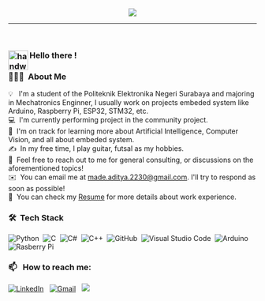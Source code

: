 <br>
<p align='center'>
<img src="https://64.media.tumblr.com/1d488dba345e16a0d834e48e9d107569/tumblr_mp0h51jIuD1qkjjfoo1_500.gifv">
</p>
<hr>
<br>


### <img alt="handwavegif" src="https://user-images.githubusercontent.com/39513876/112366216-8cfe7400-8cfe-11eb-8116-7d3dbae20e97.gif" width='40' align="left"/> Hello there !
### 👨🏻‍💻 &nbsp;About Me

💡 &nbsp; I'm a student of the Politeknik Elektronika Negeri Surabaya and majoring in Mechatronics Enginner, I usually work on projects embeded system like Arduino, Raspberry Pi, ESP32, STM32, etc. \
💻 &nbsp;I'm currently performing project in the community project.\
🌱 &nbsp;I'm on track for learning more about Artificial Intelligence, Computer Vision, and all about embeded system.\
✍️ &nbsp;In my free time, I play guitar, futsal as my hobbies.\
💬 &nbsp;Feel free to reach out to me for general consulting, or discussions on the aforementioned topics!\
✉️ &nbsp;You can email me at made.aditya.2230@gmail.com. I'll try to respond as soon as possible!\
📄 &nbsp;You can check my [Resume](https://drive.google.com/file/d/1cZ6qd4PfsJ_NBr5CRuNLetkOGWwge8Es/view?usp=sharing) for more details about work experience.


### 🛠 &nbsp;Tech Stack

![Python](https://img.shields.io/badge/-Python-05122A?style=flat&logo=python)&nbsp;
![C](https://img.shields.io/badge/-C-05122A?style=flat&logo=C&logoColor=A8B9CC)&nbsp;
![C#](https://img.shields.io/badge/C%23-239120?style=for-the-badge&logo=c-sharp&logoColor=white)&nbsp;
![C++](https://img.shields.io/badge/-C++-05122A?style=flat&logo=C%2B%2B&logoColor=00599C)&nbsp;
![GitHub](https://img.shields.io/badge/-GitHub-05122A?style=flat&logo=github)&nbsp;
![Visual Studio Code](https://img.shields.io/badge/-Visual%20Studio%20Code-05122A?style=flat&logo=visual-studio-code&logoColor=007ACC)&nbsp;
![Arduino](https://img.shields.io/badge/Arduino-00979D?style=for-the-badge&logo=Arduino&logoColor=white)&nbsp;
![Rasberry Pi](https://img.shields.io/badge/Raspberry%20Pi-A22846?style=for-the-badge&logo=Raspberry%20Pi&logoColor=white)&nbsp;


### 📫 &nbsp; How to reach me:


<a href="https://www.linkedin.com/in/madeaditya/"><img alt="LinkedIn" src="https://img.shields.io/badge/linkedin%20-%230077B5.svg?&style=flat&logo=linkedin&logoColor=white"/></a> &nbsp;
<a href="mailto:made.aditya.2230@gmail.com"><img alt="Gmail" src="https://img.shields.io/badge/Gmail-D14836?style=flat&logo=gmail&logoColor=white" /></a> &nbsp;
<a href="https://www.instagram.com/made__aditya_/"><img src="https://img.shields.io/badge/-@made__aditya_-E4405F?style=flat&logo=Instagram&logoColor=white"/></a> &nbsp;

<!--
**I Made Aditya Rama Putra** is a ✨ _special_ ✨ repository because its `README.md` (this file) appears on your GitHub profile.

Here are some ideas to get you started:

- 🔭 I’m currently working on ...
- 🌱 I’m currently learning ...
- 👯 I’m looking to collaborate on ...
- 🤔 I’m looking for help with ...
- 💬 Ask me about ...
- 📫 How to reach me: ...
- 😄 Pronouns: ...
- ⚡ Fun fact: ...
-->







